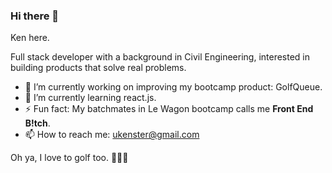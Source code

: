 ### Hi there 👋
Ken here.

Full stack developer with a background in Civil Engineering, interested in building products that solve real problems.

- 🔭 I’m currently working on improving my bootcamp product: GolfQueue.
- 🌱 I’m currently learning react.js.
- ⚡ Fun fact: My batchmates in Le Wagon bootcamp calls me **Front End B!tch**.
- 📫 How to reach me: ukenster@gmail.com

Oh ya, I love to golf too. 🏌️‍♀️⛳


<!--
**cokenol/cokenol** is a ✨ _special_ ✨ repository because its `README.md` (this file) appears on your GitHub profile.

Here are some ideas to get you started:

- 🔭 I’m currently working on ...
- 🌱 I’m currently learning react.js.
- 👯 I’m looking to collaborate on ...
- 🤔 I’m looking for help with ...
- 💬 Ask me about ...
- 📫 How to reach me: ...
- 😄 Pronouns: ...
- ⚡ Fun fact: ...
-->
